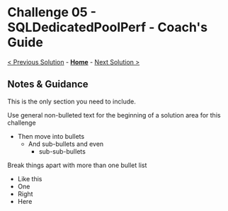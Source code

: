 # Challenge 05 - SQLDedicatedPoolPerf - Coach's Guide 

[< Previous Solution](./Solution-04.md) - **[Home](./README.md)** - [Next Solution >](./Solution-06.md)

## Notes & Guidance
This is the only section you need to include.

Use general non-bulleted text for the beginning of a solution area for this challenge
- Then move into bullets
    - And sub-bullets and even
        - sub-sub-bullets

Break things apart with more than one bullet list
- Like this 
- One
- Right
- Here
